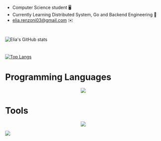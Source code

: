 
* Computer Science student 🖥️
* Currently Learning Distributed System, Go and Backend Engineering :star2:
* elia.renzoni03@gmail.com :envelope:

#
![Elia's GitHub stats](https://github-readme-stats.vercel.app/api?username=Elia-Renzoni&show_icons=true&theme=trasparent)

#
[![Top Langs](https://github-readme-stats.vercel.app/api/top-langs/?username=Elia-Renzoni&layout=pie)](https://github.com/Elia-Renzoni/github-readme-stats)

# Programming Languages
<p align="center">
  <a href="https://skillicons.dev">
    <img src="https://skillicons.dev/icons?i=go,java,c,js,py" />
  </a>
</p>

#

# Tools
<p align="center">
  <a href="https://skillicons.dev">
    <img src="https://skillicons.dev/icons?i=git,idea,mongodb,redis,eclipse,rabbitmq,spring" />
  </a>
</p>

  [![](https://visitcount.itsvg.in/api?id=Elia-Renzoni&label=Profile%20Views&color=1&icon=2&pretty=false)](https://visitcount.itsvg.in)



